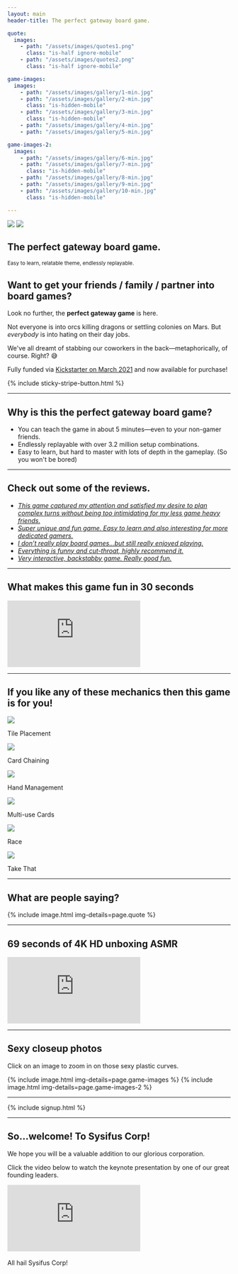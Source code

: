 ```yaml
---
layout: main
header-title: The perfect gateway board game.

quote:
  images:
    - path: "/assets/images/quotes1.png"
      class: "is-half ignore-mobile"
    - path: "/assets/images/quotes2.png"
      class: "is-half ignore-mobile"

game-images:
  images:
    - path: "/assets/images/gallery/1-min.jpg"
    - path: "/assets/images/gallery/2-min.jpg"
      class: "is-hidden-mobile"
    - path: "/assets/images/gallery/3-min.jpg"
      class: "is-hidden-mobile"
    - path: "/assets/images/gallery/4-min.jpg"
    - path: "/assets/images/gallery/5-min.jpg"

game-images-2:
  images:
    - path: "/assets/images/gallery/6-min.jpg"
    - path: "/assets/images/gallery/7-min.jpg"
      class: "is-hidden-mobile"
    - path: "/assets/images/gallery/8-min.jpg"
    - path: "/assets/images/gallery/9-min.jpg"
    - path: "/assets/images/gallery/10-min.jpg"
      class: "is-hidden-mobile"

---
```


<script>
  flipBox = () => {
    const heroImage = document.getElementById("heroImage");
    if (heroImage.src.indexOf("Box1.png") != -1){
      heroImage.src = "/assets/images/gallery/Box2.png"
    }
    else {
      heroImage.src = "/assets/images/gallery/Box1.png"
    }
  }
</script>

<div onclick="flipBox()" class="heroImage no-select">
  <img id="heroImage" src="/assets/images/gallery/Box1.png" />
  <img class="is-invisible" src="/assets/images/gallery/Box2.png" />
  <div class="heroText">
    <h2>The perfect gateway board game.</h2>
    <small>Easy to learn, relatable theme, endlessly replayable.</small>
  </div>
</div>

## Want to get your friends / family / partner into board games?

Look no further, the **perfect gateway game** is here.

Not everyone is into orcs killing dragons or settling colonies on Mars. But _everybody_ is into hating on their day jobs.

We've all dreamt of stabbing our coworkers in the back—metaphorically, of course. Right? 😅

Fully funded via <a href="https://www.kickstarter.com/projects/pegasusgamesnyc/welcome-to-sysifus-corp-a-cut-throat-corporate-board-game">Kickstarter on March 2021</a> and now available for purchase!

{% include sticky-stripe-button.html %}

---

## Why is this the perfect gateway board game?

- You can teach the game in about 5 minutes—even to your non-gamer friends.
- Endlessly replayable with over 3.2 million setup combinations.
- Easy to learn, but hard to master with lots of depth in the gameplay. (So you won't be bored)

---

## Check out some of the reviews.

- [_This game captured my attention and satisfied my desire to plan complex turns without being too intimidating for my less game heavy friends._](https://boardgamegeek.com/boardgame/318996/welcome-sysifus-corp/ratings)
- [_Super unique and fun game. Easy to learn and also interesting for more dedicated gamers._](https://boardgamegeek.com/boardgame/318996/welcome-sysifus-corp/ratings)
- [_I don’t really play board games...but still really enjoyed playing._](https://boardgamegeek.com/boardgame/318996/welcome-sysifus-corp/ratings)
- [_Everything is funny and cut-throat, highly recommend it._](https://www.instagram.com/p/CULlWGZrZ37/)
- [_Very interactive, backstabby game. Really good fun._](https://twitter.com/PunchboardUK/status/1439508059794157572)

---

## What makes this game fun in 30 seconds

<div class="video-container is-threequarter">
  <iframe class="video" src="https://www.youtube.com/embed/OOGUH8D_7qI" frameborder="0" allow="accelerometer; autoplay; clipboard-write; encrypted-media; gyroscope; picture-in-picture" allowfullscreen></iframe>
</div>

---

## If you like any of these mechanics then this game is for you!

<div class="gameIconsWrapper is-display-flex">
  <div class="gameIconWrapper">
    <img class="gameIcon" src="/assets/images/icons/tile placement.png" />
    <p class="gameIconText">Tile Placement</p>
  </div>
  <div class="gameIconWrapper">
    <img class="gameIcon" src="/assets/images/icons/card chaining.png" />
    <p class="gameIconText">Card Chaining</p>
  </div>
  <div class="gameIconWrapper">
    <img class="gameIcon" src="/assets/images/icons/hand management.png" />
    <p class="gameIconText">Hand Management</p>
  </div>
  <div class="gameIconWrapper">
    <img class="gameIcon" src="/assets/images/icons/multi-use cards.png" />
    <p class="gameIconText">Multi-use Cards</p>
  </div>
  <div class="gameIconWrapper">
    <img class="gameIcon" src="/assets/images/icons/race.png" />
    <p class="gameIconText">Race</p>
  </div>
  <div class="gameIconWrapper">
    <img class="gameIcon" src="/assets/images/icons/take that.png" />
    <p class="gameIconText">Take That</p>
  </div>
</div>

---

## What are people saying?

{% include image.html img-details=page.quote %}

---

## 69 seconds of 4K HD unboxing ASMR

<div class="video-container is-threequarter">
  <iframe class="video" src="https://www.youtube.com/embed/faNubeIbLTk" frameborder="0" allow="accelerometer; autoplay; clipboard-write; encrypted-media; gyroscope; picture-in-picture" allowfullscreen></iframe>
</div>

---

## Sexy closeup photos

Click on an image to zoom in on those sexy plastic curves.

{% include image.html img-details=page.game-images %}
{% include image.html img-details=page.game-images-2 %}

---

{% include signup.html %}

---

## So...welcome! To Sysifus Corp!

We hope you will be a valuable addition to our glorious corporation.

Click the video below to watch the keynote presentation by one of our great founding leaders.

<div class="video-container is-threequarter">
  <iframe class="video" src="https://www.youtube.com/embed/9gfzyzldHC0" frameborder="0" allow="accelerometer; autoplay; clipboard-write; encrypted-media; gyroscope; picture-in-picture" allowfullscreen></iframe>
</div>

<br>
All hail Sysifus Corp!
